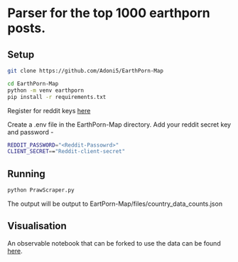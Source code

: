 # Parser for the top 1000 earthporn posts.

## Setup
```bash
git clone https://github.com/Adoni5/EarthPorn-Map
```

```bash
cd EarthPorn-Map
python -m venv earthporn
pip install -r requirements.txt
```

Register for reddit keys [here](https://www.reddit.com/wiki/api)


Create a .env file in the EarthPorn-Map directory. Add your reddit secret key and password - 
```bash
REDDIT_PASSWORD="<Reddit-Passowrd>"
CLIENT_SECRET=="Reddit-client-secret"
```

## Running
```bash
python PrawScraper.py
```
The output will be output to EartPorn-Map/files/country_data_counts.json

## Visualisation 

An observable notebook that can be forked to use the data can be found [here](https://observablehq.com/@adoni5).